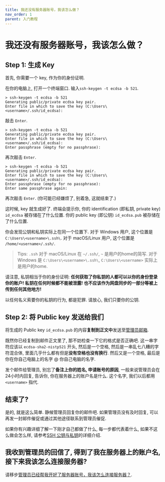 ```yaml
---
title: 我还没有服务器账号，我该怎么做？
nav_order: 1
parent: 入门教程
---
```


# 我还没有服务器账号，我该怎么做？

## Step 1: 生成 Key

首先, 你需要一个 key, 作为你的身份证明.

在你的电脑上, 打开一个终端窗口. 输入`ssh-keygen -t ecdsa -b 521`.

~~~ text
> ssh-keygen -t ecdsa -b 521
Generating public/private ecdsa key pair.
Enter file in which to save the key (C:\Users\<username>/.ssh/id_ecdsa):
~~~

敲击 `Enter`.

~~~ text
> ssh-keygen -t ecdsa -b 521
Generating public/private ecdsa key pair.
Enter file in which to save the key (C:\Users\<username>/.ssh/id_ecdsa):
Enter passphrase (empty for no passphrase):
~~~

再次敲击 `Enter`.

~~~ text
> ssh-keygen -t ecdsa -b 521
Generating public/private ecdsa key pair.
Enter file in which to save the key (C:\Users\<username>/.ssh/id_ecdsa):
Enter passphrase (empty for no passphrase):
Enter same passphrase again:
~~~

再次敲击 `Enter`. (你可能已经嫌烦了, 别着急, 这就结束了.)

这时候, key 就生成好了. 终端会提示你, 你的 identification (即私钥, private key) `id_ecdsa` 被存储在了什么位置. 你的 public key (即公钥) `id_ecdsa.pub` 被存储在了什么位置.

你会发现公钥和私钥实际上在同一个位置下. 对于 Windows 用户, 这个位置是 `C:\Users\<username>\.ssh\`. 对于 macOS/Linux 用户, 这个位置是 `/home/<username>/.ssh/`.

> Tips: `.ssh` 对于 macOS/Linux 在 `~/.ssh/`, `~` 是用户的home的简写. 对于 Windows 是 `C:\Users\<username>\.ssh\`, `C:\Users\<username>` 实际上是用户的home.

请注意, 私钥相当于你的身份证明: **任何获取了你私钥的人都可以以你的身份登录你的账户! 私钥在任何时候都不能被泄露! 也不应该作为网盘同步的一部分等被上传到任何其他地方!**

以任何名义索要你的私钥的行为, 都是犯罪. 请放心, 我们只要你的公钥.

## Step 2: 将 Public key 发送给我们

将生成的 Public key `id_ecdsa.pub` 的内容**复制到正文中**发送至[管理员邮箱](mailto:cash_admin@163.com).

既然你已经复制到邮件正文里了, 那不妨检查一下它的格式是否正确吧. 这一串字符应该以 `ecdsa-sha2-nistp521` 开头, 然后是一个空格, 然后是一串乱七八糟的字符混合体, 里面几乎什么都有但是**没有空格也没有换行**. 然后又是一个空格, 最后是你在你自己电脑上的名字 @ 你自己电脑的名字.

发个邮件给管理员, 别忘了**备注上你的姓名, 申请账号的原因**, 一般来说管理员会在24小时内回复, 告诉你, 你在服务器上的账户名是什么. 这个名字, 我们以后都用 `<username>` 指代.

## 结束了?

是的, 就是这么简单. 静候管理员回复你的邮件吧. 如果管理员没有及时回复, 可以再发一封邮件催促或通过其他途径联系到管理员催促.

如果你有兴趣详细了解一下刚才自己都做了什么, 每一步都代表着什么, 如果不这么做会怎么样, 请参考[SSH 公钥与私钥](../knowledge/ssh)的详细介绍.

## 我收到管理员的回信了, 得到了我在服务器上的账户名, 接下来我该怎么连接服务器?

请移步[管理员已经帮我开好了服务器账号，我该怎么连接服务器？](how-can-i-connect).
